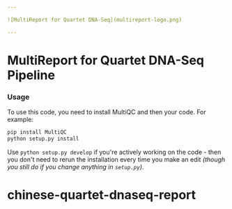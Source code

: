 ```yaml
---

![MultiReport for Quartet DNA-Seq](multireport-logo.png)

---
```


# MultiReport for Quartet DNA-Seq Pipeline

### Usage

To use this code, you need to install MultiQC and then your code. For example:

```bash
pip install MultiQC
python setup.py install
```

Use `python setup.py develop` if you're actively working on the code - then you don't need to rerun the installation every time you make an edit _(though you still do if you change anything in `setup.py`)_.
# chinese-quartet-dnaseq-report
